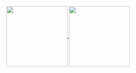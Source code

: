 
<a href="https://github.com/gowthamk17/">
  <img height=160 align="center" src="https://github-readme-stats.vercel.app/api?username=gowthamk17&theme=algolia&show_icons=true&hide=issues,contribs" />
</a>
<a href="https://github.com/gowthamk17/">
  <img height=160 align="center" src="https://github-readme-stats.vercel.app/api/top-langs/?username=gowthamk17&theme=algolia&layout=compact&hide=html,css" />
</a>
